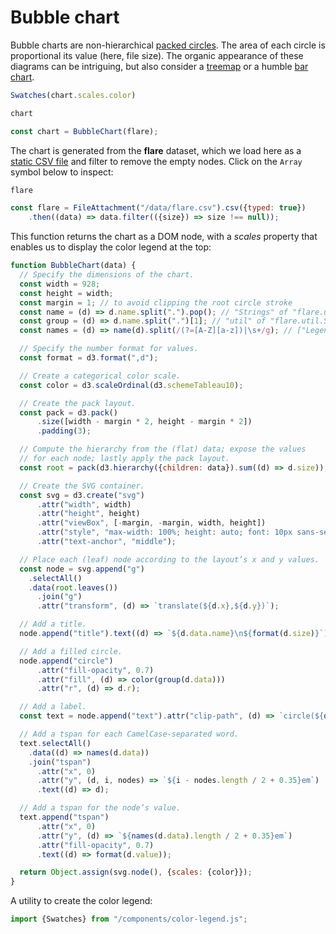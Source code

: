 # Bubble chart

Bubble charts are non-hierarchical [packed circles](./pack). The area of each circle is proportional its value (here, file size). The organic appearance of these diagrams can be intriguing, but also consider a [treemap](./treemap) or a humble [bar chart](./bar-chart).

```js
Swatches(chart.scales.color)
```

```js
chart
```

```js echo
const chart = BubbleChart(flare);
```

The chart is generated from the **flare** dataset, which we load here as a [static CSV file](https://observablehq.com/framework/lib/csv) and filter to remove the empty nodes. Click on the `Array` symbol below to inspect:

```js
flare
```

```js echo
const flare = FileAttachment("/data/flare.csv").csv({typed: true})
    .then((data) => data.filter(({size}) => size !== null));
```

This function returns the chart as a DOM node, with a *scales* property that enables us to display the color legend at the top:

```js echo
function BubbleChart(data) {
  // Specify the dimensions of the chart.
  const width = 928;
  const height = width;
  const margin = 1; // to avoid clipping the root circle stroke
  const name = (d) => d.name.split(".").pop(); // "Strings" of "flare.util.Strings"
  const group = (d) => d.name.split(".")[1]; // "util" of "flare.util.Strings"
  const names = (d) => name(d).split(/(?=[A-Z][a-z])|\s+/g); // ["Legend", "Item"] of "flare.vis.legend.LegendItems"

  // Specify the number format for values.
  const format = d3.format(",d");

  // Create a categorical color scale.
  const color = d3.scaleOrdinal(d3.schemeTableau10);

  // Create the pack layout.
  const pack = d3.pack()
      .size([width - margin * 2, height - margin * 2])
      .padding(3);

  // Compute the hierarchy from the (flat) data; expose the values
  // for each node; lastly apply the pack layout.
  const root = pack(d3.hierarchy({children: data}).sum((d) => d.size));

  // Create the SVG container.
  const svg = d3.create("svg")
      .attr("width", width)
      .attr("height", height)
      .attr("viewBox", [-margin, -margin, width, height])
      .attr("style", "max-width: 100%; height: auto; font: 10px sans-serif;")
      .attr("text-anchor", "middle");

  // Place each (leaf) node according to the layout’s x and y values.
  const node = svg.append("g")
    .selectAll()
    .data(root.leaves())
      .join("g")
      .attr("transform", (d) => `translate(${d.x},${d.y})`);

  // Add a title.
  node.append("title").text((d) => `${d.data.name}\n${format(d.size)}`);

  // Add a filled circle.
  node.append("circle")
      .attr("fill-opacity", 0.7)
      .attr("fill", (d) => color(group(d.data)))
      .attr("r", (d) => d.r);

  // Add a label.
  const text = node.append("text").attr("clip-path", (d) => `circle(${d.r})`);

  // Add a tspan for each CamelCase-separated word.
  text.selectAll()
    .data((d) => names(d.data))
    .join("tspan")
      .attr("x", 0)
      .attr("y", (d, i, nodes) => `${i - nodes.length / 2 + 0.35}em`)
      .text((d) => d);

  // Add a tspan for the node’s value.
  text.append("tspan")
      .attr("x", 0)
      .attr("y", (d) => `${names(d.data).length / 2 + 0.35}em`)
      .attr("fill-opacity", 0.7)
      .text((d) => format(d.value));

  return Object.assign(svg.node(), {scales: {color}});
}
```

A utility to create the color legend:

```js echo
import {Swatches} from "/components/color-legend.js";
```

